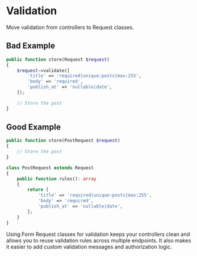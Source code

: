# Validation

Move validation from controllers to Request classes.

## Bad Example

```php
public function store(Request $request)
{
    $request->validate([
        'title' => 'required|unique:posts|max:255',
        'body' => 'required',
        'publish_at' => 'nullable|date',
    ]);

    // Store the post
}
```

## Good Example

```php
public function store(PostRequest $request)
{
    // Store the post
}

class PostRequest extends Request
{
    public function rules(): array
    {
        return [
            'title' => 'required|unique:posts|max:255',
            'body' => 'required',
            'publish_at' => 'nullable|date',
        ];
    }
}
```

Using Form Request classes for validation keeps your controllers clean and allows you to reuse validation rules across multiple endpoints. It also makes it easier to add custom validation messages and authorization logic.
